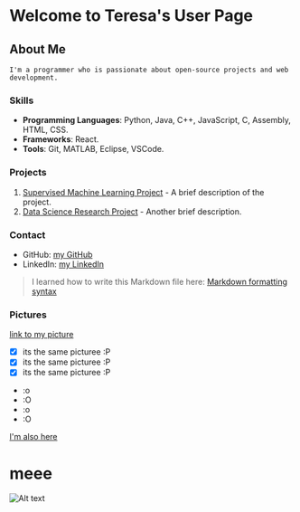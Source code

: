 # Welcome to Teresa's User Page

## About Me
```
I'm a programmer who is passionate about open-source projects and web development.
```

### Skills

- **Programming Languages**: Python, Java, C++, JavaScript, C, Assembly, HTML, CSS. 
- **Frameworks**: React. 
- **Tools**: Git, MATLAB, Eclipse, VSCode.

### Projects

1. [Supervised Machine Learning Project](https://example.com) - A brief description of the project.
2. [Data Science Research Project](https://drive.google.com/file/d/1Zw-pNmCZJzKK4eoqQD8Uy3n40sGu0slP/view?usp=drive_link) - Another brief description.

### Contact

- GitHub: [my GitHub](https://github.com/tsatn/CSE110_Spring24)
- LinkedIn: [my LinkedIn](https://www.linkedin.com/in/teresa-tian/)

> I learned how to write this Markdown file here: [Markdown formatting syntax](https://docs.github.com/en/get-started/writing-on-github/getting-started-with-writing-and-formatting-on-github/basic-writing-and-formatting-syntax)

### Pictures
[link to my picture](meee.jpeg)

- [x] its the same picturee :P
- [x] its the same picturee :P
- [x] its the same picturee :P
  
- :o 
- :O
- :o
- :O
  
[I'm also here](#meee)

# meee 
![Alt text](meee.jpeg)




